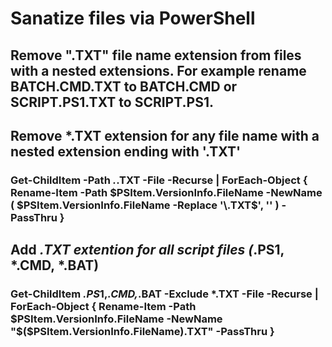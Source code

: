 #   Sanatize files via PowerShell

##  Remove ".TXT" file name extension from files with a nested extensions.  For example rename BATCH.CMD.TXT to BATCH.CMD or SCRIPT.PS1.TXT to SCRIPT.PS1.

##  Remove *.TXT extension for any file name with a nested extension ending with '.TXT'
### Get-ChildItem -Path *.*.TXT -File -Recurse | ForEach-Object { Rename-Item -Path $PSItem.VersionInfo.FileName -NewName ( $PSItem.VersionInfo.FileName -Replace '\.TXT$', '' ) -PassThru }

##  Add *.TXT extention for all script files (*.PS1, *.CMD, *.BAT)
### Get-ChildItem *.PS*1,*.CMD,*.BAT -Exclude *.TXT -File -Recurse | ForEach-Object { Rename-Item -Path $PSItem.VersionInfo.FileName -NewName "$($PSItem.VersionInfo.FileName).TXT" -PassThru }